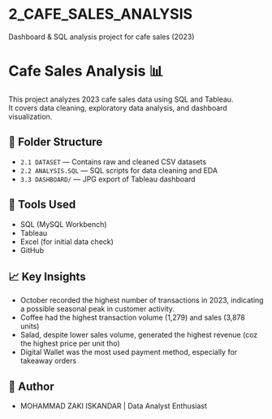 # 2_CAFE_SALES_ANALYSIS
Dashboard & SQL analysis project for cafe sales (2023)

# Cafe Sales Analysis 📊
This project analyzes 2023 cafe sales data using SQL and Tableau.  
It covers data cleaning, exploratory data analysis, and dashboard visualization.

## 📁 Folder Structure
- `2.1 DATASET` — Contains raw and cleaned CSV datasets  
- `2.2 ANALYSIS.SQL` — SQL scripts for data cleaning and EDA  
- `3.3 DASHBOARD/` — JPG export of Tableau dashboard

## 🔧 Tools Used
- SQL (MySQL Workbench)
- Tableau
- Excel (for initial data check)
- GitHub

## 📈 Key Insights
- October recorded the highest number of transactions in 2023, indicating a possible seasonal peak in customer activity.
- Coffee had the highest transaction volume (1,279) and sales (3,878 units)
- Salad, despite lower sales volume, generated the highest revenue (coz the highest price per unit tho)
- Digital Wallet was the most used payment method, especially for takeaway orders

## 🧠 Author
- MOHAMMAD ZAKI ISKANDAR | Data Analyst Enthusiast
